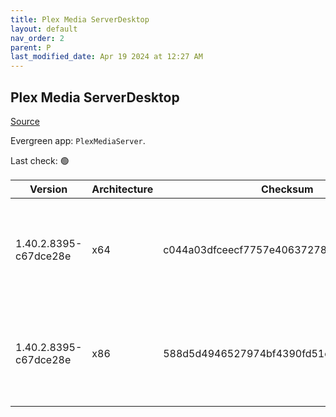 ```yaml
---
title: Plex Media ServerDesktop
layout: default
nav_order: 2
parent: P
last_modified_date: Apr 19 2024 at 12:27 AM
---
```


## Plex Media ServerDesktop

[Source](https://www.plex.tv/media-server-downloads/)

Evergreen app: `PlexMediaServer`. 

Last check: 🟢

| Version               | Architecture | Checksum                                 | URI                                                                                                                                                                                                                                                              |
| --------------------- | ------------ | ---------------------------------------- | ---------------------------------------------------------------------------------------------------------------------------------------------------------------------------------------------------------------------------------------------------------------- |
| 1.40.2.8395-c67dce28e | x64          | c044a03dfceecf7757e40637278a339c4c575a2f | [https://downloads.plex.tv/plex-media-server-new/1.40.2.8395-c67dce28e/windows/PlexMediaServer-1.40.2.8395-c67dce28e-x86_64.exe](https://downloads.plex.tv/plex-media-server-new/1.40.2.8395-c67dce28e/windows/PlexMediaServer-1.40.2.8395-c67dce28e-x86_64.exe) |
| 1.40.2.8395-c67dce28e | x86          | 588d5d4946527974bf4390fd51ee09bdb45e092e | [https://downloads.plex.tv/plex-media-server-new/1.40.2.8395-c67dce28e/windows/PlexMediaServer-1.40.2.8395-c67dce28e-x86.exe](https://downloads.plex.tv/plex-media-server-new/1.40.2.8395-c67dce28e/windows/PlexMediaServer-1.40.2.8395-c67dce28e-x86.exe)       |
